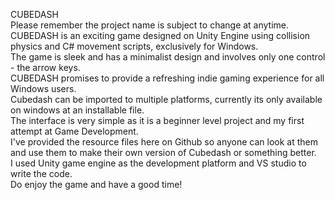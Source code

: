 CUBEDASH<br />
Please remember the project name is subject to change at anytime.<br />
CUBEDASH is an exciting game designed on Unity Engine using collision physics and C# movement  scripts, exclusively for Windows.<br />
The game is sleek and has a minimalist design and involves only one control - the arrow keys.<br />
CUBEDASH promises to provide a refreshing indie gaming experience for all Windows users.<br />
Cubedash can be imported to multiple platforms, currently its only available on windows at an installable file.<br />
The interface is very simple as it is a beginner level project and my first attempt at Game Development.<br />
I've provided the resource files here on Github so anyone can look at them and use them to make their own version of Cubedash or something better.<br /> 
I used Unity game engine as the development platform and VS studio to write the code.<br /> 
Do enjoy the game and have a good time!<br />
